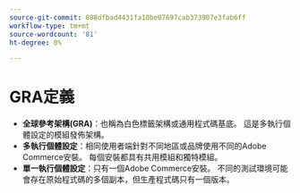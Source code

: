 ```yaml
---
source-git-commit: 088dfbad4431fa10be07697cab373907e3fab6ff
workflow-type: tm+mt
source-wordcount: '81'
ht-degree: 0%

---
```

# GRA定義

- **全球參考架構(GRA)**：也稱為白色標籤架構或通用程式碼基底。 這是多執行個體設定的模組發佈架構。
- **多執行個體設定**：相同使用者端針對不同地區或品牌使用不同的Adobe Commerce安裝。 每個安裝都具有共用模組和獨特模組。
- **單一執行個體設定**：只有一個Adobe Commerce安裝。 不同的測試環境可能會存在原始程式碼的多個副本，但生產程式碼只有一個版本。
